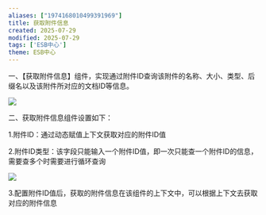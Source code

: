 ```yaml
---
aliases: ["1974168010499391969"]
title: 获取附件信息
created: 2025-07-29
modified: 2025-07-29
tags: ['ESB中心']
theme: ESB中心
---
```


一、【获取附件信息】组件，实现通过附件ID查询该附件的名称、大小、类型、后缀名以及该附件所对应的文档ID等信息。

![](https://myhelpdoc.oss-cn-heyuan.aliyuncs.com/mdimages/db432f6c0936615e22e5fa92eb464253.jpg)

二、获取附件信息组件设置如下：

1.附件ID：通过动态赋值上下文获取对应的附件ID值

2.附件ID类型：该字段只能输入一个附件ID值，即一次只能查一个附件ID的信息，需要查多个时需要进行循环查询

![](https://myhelpdoc.oss-cn-heyuan.aliyuncs.com/mdimages/b33a285c79e84b8aa630e38bbd3b9f0d.jpg)

3.配置附件ID值后，获取的附件信息在该组件的上下文中，可以根据上下文去获取对应的附件信息

